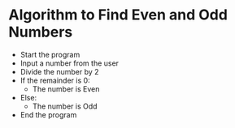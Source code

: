 # Algorithm to Find Even and Odd Numbers

- Start the program
- Input a number from the user
- Divide the number by 2
- If the remainder is 0:
  - The number is Even
- Else:
  - The number is Odd
- End the program
